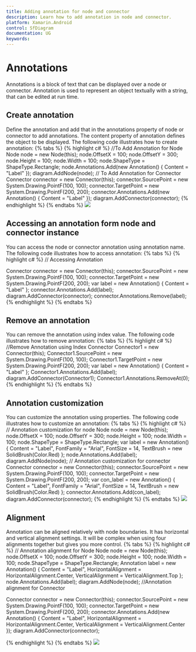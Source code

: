 ```yaml
---
title: Adding annotation for node and connector 
description: Learn how to add annotation in node and connector.
platform: Xamarin.Android
control: SfDiagram
documentation: UG
keywords: 
---
```

# Annotations
Annotations is a block of text that can be displayed over a node or connector. Annotation is used to represent an object textually with a string, that can be edited at run time.

## Create annotation
Define the annotation and add that in the annotations property of node or connector to add annotations. The content property of annotation defines the object to be displayed. The following code illustrates how to create annotation:
{% tabs %}
{% highlight c# %}
//To Add Annotation for Node
Node node = new Node(this);
node.OffsetX = 100;
node.OffsetY = 300;
node.Height = 100;
node.Width = 100;
node.ShapeType = ShapeType.Rectangle;
node.Annotations.Add(new Annotation() { Content = "Label" });
diagram.AddNode(node);
// To Add Annotation for Connector
Connector connector = new Connector(this);
connector.SourcePoint = new System.Drawing.PointF(100, 100);
connector.TargetPoint = new System.Drawing.PointF(200, 200);
connector.Annotations.Add(new Annotation() { Content = "Label" });
diagram.AddConnector(connector);
{% endhighlight %}
{% endtabs %}
![](Annotation_images/Annotation_img1.jpeg)

## Accessing an annotation form node and connector instance
You can access the node or connector annotation using annotation name. The following code illustrates how to access annotation:
{% tabs %}
{% highlight c# %}
// Accessing Annotation 

Connector connector = new Connector(this);
connector.SourcePoint = new System.Drawing.PointF(100, 100);
connector.TargetPoint = new System.Drawing.PointF(200, 200);
var label = new Annotation() { Content = "Label" };
connector.Annotations.Add(label);
diagram.AddConnector(connector);
connector.Annotations.Remove(label);
{% endhighlight %}
{% endtabs %}

## Remove an annotation
You can remove the annotation using index value. The following code illustrates how to remove annotation:
{% tabs %}
{% highlight c# %}
//Remove Annotation using Index
Connector Connector1 = new Connector(this);
Connector1.SourcePoint = new System.Drawing.PointF(100, 100);
Connector1.TargetPoint = new System.Drawing.PointF(200, 200);
var label = new Annotation() { Content = "Label" };
Connector1.Annotations.Add(label);
diagram.AddConnector(Connector1);
Connector1.Annotations.RemoveAt(0);
{% endhighlight %}
{% endtabs %}

## Annotation customization
You can customize the annotation using properties. The following code illustrates how to customize an annotation:
{% tabs %}
{% highlight c# %}
// Annotation customization for node 
Node node = new Node(this);
node.OffsetX = 100;
node.OffsetY = 300;
node.Height = 100;
node.Width = 100;
node.ShapeType = ShapeType.Rectangle;
var label = new Annotation()
{
  Content = "Label",
  FontFamily = "Arial",
  FontSize = 14, 
  TextBrush = new SolidBrush(Color.Red)
};
node.Annotations.Add(label);
diagram.AddNode(node);
// Annotation customization for connector 
Connector connector = new Connector(this);
connector.SourcePoint = new System.Drawing.PointF(100, 100);
connector.TargetPoint = new System.Drawing.PointF(200, 200);
var con_label = new Annotation()
{
  Content = "Label",
  FontFamily = "Arial",
  FontSize = 14,
  TextBrush = new SolidBrush(Color.Red)
};
connector.Annotations.Add(con_label);
diagram.AddConnector(connector);
{% endhighlight %}
{% endtabs %}
![](Annotation_images/Annotation_img2.jpeg)

## Alignment
Annotation can be aligned relatively with node boundaries. It has horizontal and vertical alignment settings. It will be complex when using four alignments together but gives you more control.
{% tabs %}
{% highlight c# %}
// Annotation alignment for Node
Node node = new Node(this);
node.OffsetX = 100;
node.OffsetY = 300;
node.Height = 100;
node.Width = 100;
node.ShapeType = ShapeType.Rectangle;
Annotation label = new Annotation()
{
  Content = "Label",
  HorizontalAlignment = HorizontalAlignment.Center,
  VerticalAlignment = VerticalAlignment.Top
};
node.Annotations.Add(label);
diagram.AddNode(node);
//Annotation alignment for Connector

Connector connector = new Connector(this);
connector.SourcePoint = new System.Drawing.PointF(100, 100);
connector.TargetPoint = new System.Drawing.PointF(200, 200);
connector.Annotations.Add(new Annotation()
{
  Content = "Label",
  HorizontalAlignment = HorizontalAlignment.Center,
  VerticalAlignment = VerticalAlignment.Center
});
diagram.AddConnector(connector);

{% endhighlight %}
{% endtabs %}
![](Annotation_images/Annotation_img3.jpeg)

